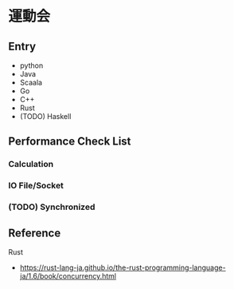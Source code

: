 # 運動会


## Entry

* python
* Java
* Scaala
* Go
* C++
* Rust
* (TODO) Haskell




## Performance Check List


### Calculation


### IO File/Socket


### (TODO) Synchronized







## Reference



Rust

* https://rust-lang-ja.github.io/the-rust-programming-language-ja/1.6/book/concurrency.html


